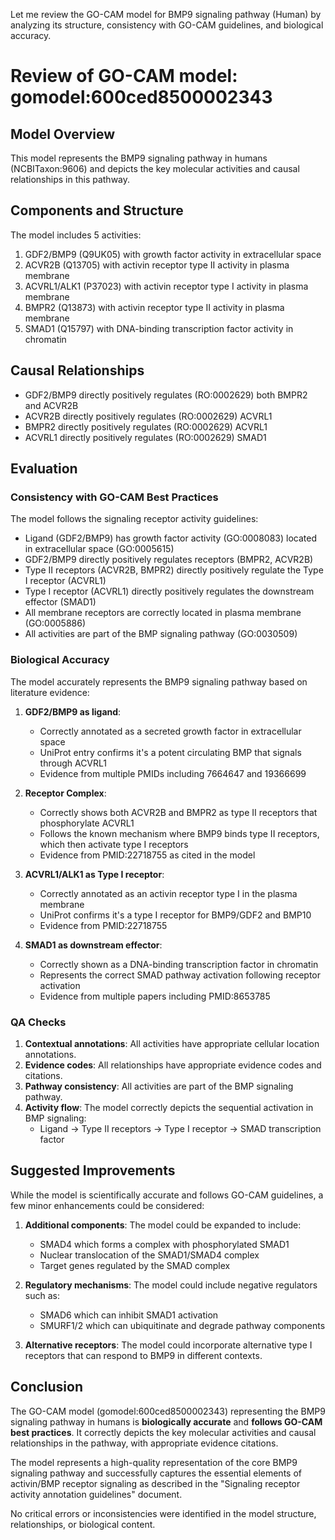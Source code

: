 Let me review the GO-CAM model for BMP9 signaling pathway (Human) by analyzing its structure, consistency with GO-CAM guidelines, and biological accuracy.

# Review of GO-CAM model: gomodel:600ced8500002343

## Model Overview

This model represents the BMP9 signaling pathway in humans (NCBITaxon:9606) and depicts the key molecular activities and causal relationships in this pathway.

## Components and Structure

The model includes 5 activities:
1. GDF2/BMP9 (Q9UK05) with growth factor activity in extracellular space
2. ACVR2B (Q13705) with activin receptor type II activity in plasma membrane
3. ACVRL1/ALK1 (P37023) with activin receptor type I activity in plasma membrane
4. BMPR2 (Q13873) with activin receptor type II activity in plasma membrane
5. SMAD1 (Q15797) with DNA-binding transcription factor activity in chromatin

## Causal Relationships
- GDF2/BMP9 directly positively regulates (RO:0002629) both BMPR2 and ACVR2B
- ACVR2B directly positively regulates (RO:0002629) ACVRL1
- BMPR2 directly positively regulates (RO:0002629) ACVRL1
- ACVRL1 directly positively regulates (RO:0002629) SMAD1

## Evaluation

### Consistency with GO-CAM Best Practices

The model follows the signaling receptor activity guidelines:
- Ligand (GDF2/BMP9) has growth factor activity (GO:0008083) located in extracellular space (GO:0005615)
- GDF2/BMP9 directly positively regulates receptors (BMPR2, ACVR2B)
- Type II receptors (ACVR2B, BMPR2) directly positively regulate the Type I receptor (ACVRL1)
- Type I receptor (ACVRL1) directly positively regulates the downstream effector (SMAD1)
- All membrane receptors are correctly located in plasma membrane (GO:0005886)
- All activities are part of the BMP signaling pathway (GO:0030509)

### Biological Accuracy

The model accurately represents the BMP9 signaling pathway based on literature evidence:

1. **GDF2/BMP9 as ligand**:
   - Correctly annotated as a secreted growth factor in extracellular space
   - UniProt entry confirms it's a potent circulating BMP that signals through ACVRL1
   - Evidence from multiple PMIDs including 7664647 and 19366699

2. **Receptor Complex**:
   - Correctly shows both ACVR2B and BMPR2 as type II receptors that phosphorylate ACVRL1
   - Follows the known mechanism where BMP9 binds type II receptors, which then activate type I receptors
   - Evidence from PMID:22718755 as cited in the model

3. **ACVRL1/ALK1 as Type I receptor**:
   - Correctly annotated as an activin receptor type I in the plasma membrane
   - UniProt confirms it's a type I receptor for BMP9/GDF2 and BMP10
   - Evidence from PMID:22718755

4. **SMAD1 as downstream effector**:
   - Correctly shown as a DNA-binding transcription factor in chromatin
   - Represents the correct SMAD pathway activation following receptor activation
   - Evidence from multiple papers including PMID:8653785

### QA Checks

1. **Contextual annotations**: All activities have appropriate cellular location annotations.
2. **Evidence codes**: All relationships have appropriate evidence codes and citations.
3. **Pathway consistency**: All activities are part of the BMP signaling pathway.
4. **Activity flow**: The model correctly depicts the sequential activation in BMP signaling:
   - Ligand → Type II receptors → Type I receptor → SMAD transcription factor

## Suggested Improvements

While the model is scientifically accurate and follows GO-CAM guidelines, a few minor enhancements could be considered:

1. **Additional components**: The model could be expanded to include:
   - SMAD4 which forms a complex with phosphorylated SMAD1
   - Nuclear translocation of the SMAD1/SMAD4 complex
   - Target genes regulated by the SMAD complex

2. **Regulatory mechanisms**: The model could include negative regulators such as:
   - SMAD6 which can inhibit SMAD1 activation
   - SMURF1/2 which can ubiquitinate and degrade pathway components

3. **Alternative receptors**: The model could incorporate alternative type I receptors that can respond to BMP9 in different contexts.

## Conclusion

The GO-CAM model (gomodel:600ced8500002343) representing the BMP9 signaling pathway in humans is **biologically accurate** and **follows GO-CAM best practices**. It correctly depicts the key molecular activities and causal relationships in the pathway, with appropriate evidence citations.

The model represents a high-quality representation of the core BMP9 signaling pathway and successfully captures the essential elements of activin/BMP receptor signaling as described in the "Signaling receptor activity annotation guidelines" document.

No critical errors or inconsistencies were identified in the model structure, relationships, or biological content.